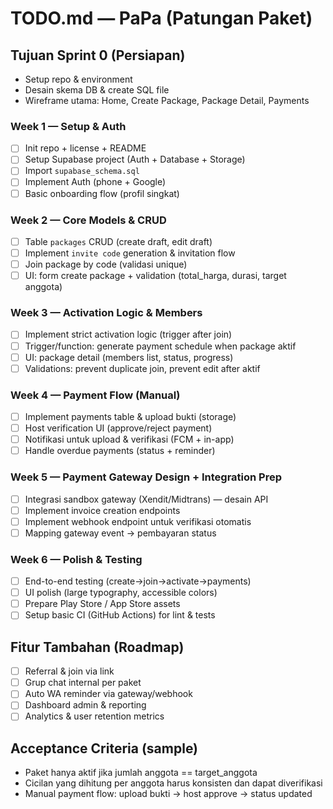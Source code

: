 # TODO.md — PaPa (Patungan Paket)

## Tujuan Sprint 0 (Persiapan)
- Setup repo & environment
- Desain skema DB & create SQL file
- Wireframe utama: Home, Create Package, Package Detail, Payments

### Week 1 — Setup & Auth
- [ ] Init repo + license + README
- [ ] Setup Supabase project (Auth + Database + Storage)
- [ ] Import `supabase_schema.sql`
- [ ] Implement Auth (phone + Google)
- [ ] Basic onboarding flow (profil singkat)

### Week 2 — Core Models & CRUD
- [ ] Table `packages` CRUD (create draft, edit draft)
- [ ] Implement `invite code` generation & invitation flow
- [ ] Join package by code (validasi unique)
- [ ] UI: form create package + validation (total_harga, durasi, target anggota)

### Week 3 — Activation Logic & Members
- [ ] Implement strict activation logic (trigger after join)
- [ ] Trigger/function: generate payment schedule when package aktif
- [ ] UI: package detail (members list, status, progress)
- [ ] Validations: prevent duplicate join, prevent edit after aktif

### Week 4 — Payment Flow (Manual)
- [ ] Implement payments table & upload bukti (storage)
- [ ] Host verification UI (approve/reject payment)
- [ ] Notifikasi untuk upload & verifikasi (FCM + in-app)
- [ ] Handle overdue payments (status + reminder)

### Week 5 — Payment Gateway Design + Integration Prep
- [ ] Integrasi sandbox gateway (Xendit/Midtrans) — desain API
- [ ] Implement invoice creation endpoints
- [ ] Implement webhook endpoint untuk verifikasi otomatis
- [ ] Mapping gateway event -> pembayaran status

### Week 6 — Polish & Testing
- [ ] End-to-end testing (create→join→activate→payments)
- [ ] UI polish (large typography, accessible colors)
- [ ] Prepare Play Store / App Store assets
- [ ] Setup basic CI (GitHub Actions) for lint & tests

## Fitur Tambahan (Roadmap)
- [ ] Referral & join via link
- [ ] Grup chat internal per paket
- [ ] Auto WA reminder via gateway/webhook
- [ ] Dashboard admin & reporting
- [ ] Analytics & user retention metrics

## Acceptance Criteria (sample)
- Paket hanya aktif jika jumlah anggota == target_anggota
- Cicilan yang dihitung per anggota harus konsisten dan dapat diverifikasi
- Manual payment flow: upload bukti → host approve → status updated
